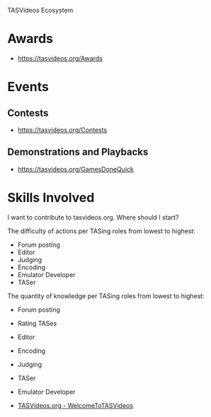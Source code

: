 TASVideos Ecosystem

# Awards
- https://tasvideos.org/Awards

# Events
## Contests
- https://tasvideos.org/Contests

## Demonstrations and Playbacks
- https://tasvideos.org/GamesDoneQuick

# Skills Involved

I want to contribute to tasvideos.org. Where should I start?

The difficulty of actions per TASing roles from lowest to highest:
- Forum posting
- Editor
- Judging
- Encoding
- Emulator Developer
- TASer

The quantity of knowledge per TASing roles from lowest to highest:
- Forum posting
- Rating TASes
- Editor
- Encoding
- Judging
- TASer
- Emulator Developer

- [TASVideos.org - WelcomeToTASVideos](https://tasvideos.org/WelcomeToTASVideos)
